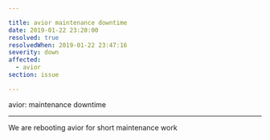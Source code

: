 ```yaml
---

title: avior maintenance downtime 
date: 2019-01-22 23:20:00
resolved: true
resolvedWhen: 2019-01-22 23:47:16
severity: down
affected:
  - avior
section: issue

---
```


avior: maintenance downtime 

---

We are rebooting avior for short maintenance work
